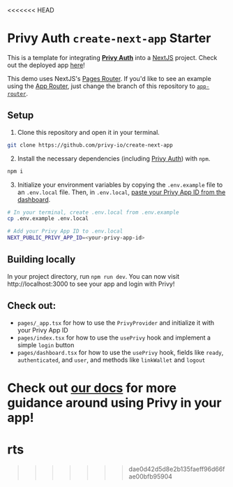 <<<<<<< HEAD
# Privy Auth `create-next-app` Starter

This is a template for integrating [**Privy Auth**](https://www.privy.io/) into a [NextJS](https://nextjs.org/) project. Check out the deployed app [here](https://create-next-app.privy.io/)!

This demo uses NextJS's [Pages Router](https://nextjs.org/docs/pages/building-your-application/routing). If you'd like to see an example using the [App Router](https://nextjs.org/docs/app), just change the branch of this repository to [`app-router`](https://github.com/privy-io/create-next-app/tree/app-router). 

## Setup

1. Clone this repository and open it in your terminal. 
```sh
git clone https://github.com/privy-io/create-next-app
```

2. Install the necessary dependencies (including [Privy Auth](https://www.npmjs.com/package/@privy-io/react-auth)) with `npm`.
```sh
npm i 
```

3. Initialize your environment variables by copying the `.env.example` file to an `.env.local` file. Then, in `.env.local`, [paste your Privy App ID from the dashboard](https://docs.privy.io/guide/dashboard/api-keys).
```sh
# In your terminal, create .env.local from .env.example
cp .env.example .env.local

# Add your Privy App ID to .env.local
NEXT_PUBLIC_PRIVY_APP_ID=<your-privy-app-id>
```

## Building locally

In your project directory, run `npm run dev`. You can now visit http://localhost:3000 to see your app and login with Privy!


## Check out:
- `pages/_app.tsx` for how to use the `PrivyProvider` and initialize it with your Privy App ID
- `pages/index.tsx` for how to use the `usePrivy` hook and implement a simple `login` button
- `pages/dashboard.tsx` for how to use the `usePrivy` hook, fields like `ready`, `authenticated`, and `user`, and methods like `linkWallet` and `logout`


**Check out [our docs](https://docs.privy.io/) for more guidance around using Privy in your app!**
=======
# rts
>>>>>>> dae0d42d5d8e2b135faeff96d66fae00bfb95904
